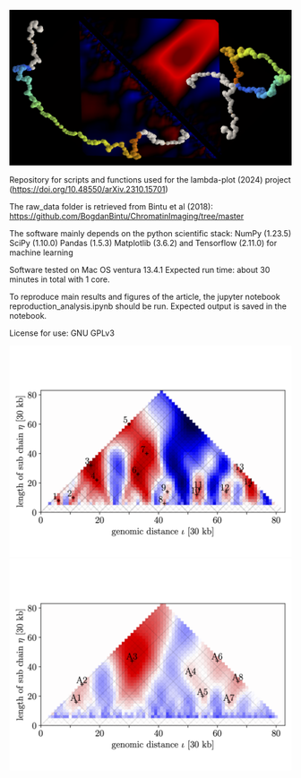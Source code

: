 ![](https://raw.githubusercontent.com/michael-liefsoens/Lambdaplot/master/cover_image.png?token=GHSAT0AAAAAACVCXWUQV77OMWEZNASXBIZQZU3UWXA)


Repository for scripts and functions used for the lambda-plot (2024) project
(https://doi.org/10.48550/arXiv.2310.15701)

The raw_data folder is retrieved from Bintu et al (2018): https://github.com/BogdanBintu/ChromatinImaging/tree/master


The software mainly depends on the python scientific stack:
NumPy (1.23.5)
SciPy (1.10.0)
Pandas (1.5.3)
Matplotlib (3.6.2)
and Tensorflow (2.11.0) for machine learning


Software tested on Mac OS ventura 13.4.1
Expected run time: about 30 minutes in total with 1 core.

To reproduce main results and figures of the article, the jupyter notebook reproduction_analysis.ipynb should be run. Expected output is saved in the notebook.

License for use: GNU GPLv3

![](https://raw.githubusercontent.com/michael-liefsoens/Lambdaplot/master/experimental_Lambda_plot_numbered_untreated.png?token=GHSAT0AAAAAACVCXWUQ53JVSBEEN5UID6H4ZU3UXSA)
![](https://raw.githubusercontent.com/michael-liefsoens/Lambdaplot/master/experimental_Lambda_plot_numbered_6h-auxin.png)
